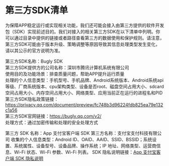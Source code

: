 # 第三方SDK清单
为保障APP稳定运行或实现相关功能，我们还可能会接入由第三方提供的软件开发包（SDK）实现前述目的。我们对接入的相关第三方SDK在以下清单中列明。你可以通过目录中提供的链接或者路径查看第三方的数据使用和保护规则。请注意，第三方SDK可能由于版本升级、策略调整等原因导致其信息处理类型发生变化，请以其公示的官方说明为准。   


第三方SDK名称：Bugly SDK   
第三方SDK提供方的公司名称：深圳市腾讯计算机系统有限公司   
使用目的及功能场景：排查质量问题，帮助APP提升运行质量   
处理的个人信息类型：手机型号、手机品牌、Android系统版本、Android系统api等级、厂商系统版本、cpu架构类型、设备是否root、磁盘空间占用大小、sdcard空间占用大小、内存空间占用大小、网络类型、应用当前正在运行的进程名和PID   
第三方SDK隐私政策链接：https://privacy.qq.com/document/preview/fc748b3d96224fdb825ea79e132c1a56   
第三方SDK官网链接：https://bugly.qq.com/v2/   
处理方式：通过加密传输和处理的安全处理方式

第三方 SDK 名称：App 支付宝客户端 SDK
第三方名称：支付宝支付科技有限公司 
收集的个人信息类型：Android ID、OAID、AAID、SSID、BSSID；系统设置、系统属性、设备型号、设备品牌、操作系统；IP 地址、网络类型、运营商信息、Wi-Fi 状态、Wi-Fi 参数、Wi-Fi 列表。
SDK 隐私说明链接：[App 支付宝客户端 SDK 隐私说明](https://opendocs.alipay.com/common/02kiq3)